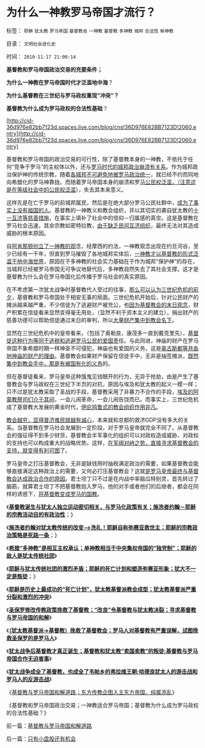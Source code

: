 # 为什么一神教罗马帝国才流行？

标签： `耶稣` `犹太教` `罗马帝国` `基督教会` `一神教` `基督教` `多神教` `城邦` `合法性` `单神教` 

目录： `文明社会进化史`

时间： `2010-11-17 21:00:14`

**基督教和罗马帝国政治交易的充要条件；**

**为什么一神教在罗马帝国时代才泛滥地中海**？

**为什么基督教在三世纪与罗马政权重现“冲突”？**

**基督教为什么成为罗马政权的合法性基础**？

[http://cid-36d976e82bb7123d.spaces.live.com/blog/cns!36D976E82BB7123D!2060.entry](http://cid-36d976e82bb7123d.spaces.live.com/blog/cns!36D976E82BB7123D!2060.entry)

基督教和罗马帝国的政治交易的可行性，除了基督教本身的一神教，不依托于任何“竞争于罗马”的主权体以外，还与[罗马时代的城邦政治崩溃有关系](../../../2010/8/4/宗教能够盛行于古典社会的积极意义.md)。作为城邦政治保护神的传统宗教，随着[各城邦不可避免地被罗马政治统一](../../../2010/8/4/希腊罗马的拜火信仰和奥林匹克圣火.md)，就已经不约而同地向希腊化的罗马神靠拢。而随着罗马帝国本身的崩溃和罗[马公民权泛滥，（注意这是在等级社会中的公民权泛滥](../../../2010/9/4/塞维鲁的户籍制度改革剥离公民权背后权利.md)），失去其本来意义。

这样先是在亡于罗马的前城邦属民，然后是在绝大部分罗马公民社群中，[成为了事实上没有祖国的人](../../../2010/10/26/国以民为本，民以国为家；反悔“国际法”.md)。基督教的一神教义和教会组织，并以其切实的袭自犹太教的[十一互济等慈善措施](../../../2010/5/21/基督教个人主义价值观简史.md)，在事实上填补了社会中的信仰－归属感的真空。这是基督教在罗马社会迅速，其余宗教如密特拉教，[由于缺乏民间互济组织](../../../2010/8/7/伊庇鸠鲁代表了希腊中产“既得利益”安定愿望.md)，最终无法对其造成威胁的根本原因。

自[阿肯那顿创立了一神教的观](../../../2010/5/21/阿肯那顿一神论宗教改革，18王朝灭亡.md)念，经摩西的约法，一神教观念出现在约旦河谷，至少已经有一千年，但直到罗马摧毁了各地城邦实体后，[一神教才以基督教的形式泛滥于地中海世界](../../../2010/5/21/一神教和多神教的政治利益.md)，原因在于多神教的社会实力基础在于作为城邦“保护神”的存在，当城邦已经被罗马帝国无可争议地替代后，多神教自然失去了其社会支撑。这才是基督教为什么会在罗马帝国化后传播于罗马社会的真实原因。

在不考虑第一次犹太战争时基督教代人受过的往事，[那么可以认为三世纪危机的前夕](../../../2010/8/20/财政危机！康茂多错了！死了！成了昏君了！.md)，基督教和罗马帝国处于相安无事的局面。三世纪危机开始后，针对公民财产的摊派越来越严重，不少信徒为了逃避财产被充公，也[因为基督教会的末日观念](../../../2010/5/4/亚特兰蒂斯和基督教的末日情结和“被末日”的恐惧.md)，财产积累在信徒看来显然变得毫无用处，（显然不利于资本主义的建立），捐出财产的慈善功德可以帮助信徒通过末日的审判，所以[大量财产集中到教会名下](../../../2010/8/20/公私不分就是公有制.md)。

显然在三世纪危机中的皇帝看来，（包括了奥勒良，康茂多一直到戴克里先），[基督徒这种行为等同于逃税和逃避罗马公民的爱国责](../../../2010/8/4/罗马皇帝对基督教的几次“迫害”是实在法冲突.md)任。与此同进，神庙的财产在罗马帝国不象希腊时期一样神圣不可侵犯，神庙也有爱国的义务，这是[奥古斯都等共各地神庙的财产的理由](../../../2010/8/27/罗马屯积金银制造通胀;300年货币崩溃只用了三年！.md)。基督教会如果财产保留在信徒手中，无非是抽签摊派，[既然集中到教会手中，那是有被国有化的义务](../../../2010/8/20/通货膨胀堰塞湖；神庙和中央银行.md)的。

但在基督徒看来，罗马皇帝这种饿鬼见钱眼开的行为，无异于抢劫，由是产生了基督教会与罗马政权在三世纪下半页的对抗，原因与埃及和犹太教的起义一模一样；只不过是犹太教采取了圣战的手段，基督教采用了非暴力不合作的手段，[埃及的阿蒙教祭司们介于其间](../../../2010/4/27/统治者不可能灌输新的观念的同时利于统治.md)，一会儿闹革命，一会儿闹告饶而已。而事实上，三世纪危机成了基督教大发展的黄金时代，[伊庇鸠鲁式的教会组织作用非凡](../../../2010/8/7/伊庇鸠鲁近似以色列基布兹公有制是其衰落原因.md)。

[教会越穷，显得普济难民就越有诚心](../../../2008/5/23/赈灾和灾区重建，是政府的责任.md)，本来就和总额的救济GDP没有多大的关系。当基督教在罗马社会发展到一定阶段，对于罗马皇帝就完全不同了。从基督教会的强征得不到多少财货，基督教会半军事化的组织可以对政权造成威胁，对政权的支持也可以构成重大的战略优势。这样，[在军阀对峙之势，直接寻求基督教会的支持，就变得有利可图](../../../2010/11/8/孙子为罗马内战开出的赔率；基督教的决定性.md)了。

罗马皇帝之打压基督教会，无非是缺钱用时抽税满足政治的需要，如果基督教会能够直接满足这种政治上的需要，又何必打压基督教会？这就[是罗马皇帝最终与基督教会达成政治合作的原因](../../../2010/6/30/人权是民主的最基础因素和政治挂帅.md)。君士坦丁只不过是在内战中率脑瓜特别灵，首先转过了脑筋，就算君士坦丁不把基督教抱入罗马，他的对手或者他们的后继者，都会在同样的诱惑下，[将基督教变成罗马的国教](../../../2010/5/7/宗教教义是现实政治经济利益的哲学掩盖.md)。

《[**基督教诞生与犹太人独立运动密切相关，与罗马化政策有关；施洗者约翰－耶稣的宗教活动目的有政治性**](../../../2010/11/14/基督教诞生与犹太人独立运动和罗马化政策.md)；》

《[**施洗者约翰对犹太教传统的改变——>洗礼！耶稣自称弥赛亚救世主；耶稣的宗教政治策略是死路一条**](../../../2010/11/14/耶稣的政治策略是死路一条.md)；》

《[**希腊“多神教”是相互主权承认；单神教相当于中央集权帝国的“独党制”；耶稣的敌人是犹太传统社团**](../../../2010/11/15/希腊“多神教”相当于主权互相承认和单神教.md)》

《[**耶稣与犹太传统社团的激烈矛盾；耶稣的死亡计划和塑造弥赛亚形象；犹大不一定是叛徒**](../../../2010/11/15/犹大不一定是叛徒；耶稣与犹太传统社团的激烈矛盾；.md)；》

《[**耶稣是历史上最成功的“死亡计划”，犹太教基督派教会成型；犹太教基督派严重分裂和激烈的冲突**](../../../2010/11/15/最成功的“死亡计划”，犹太教基督派教会成型.md)》

《[**圣保罗修改传教政策挽救了基督教；“改良”令基督教与犹太教决裂；寻求基督教与罗马帝国的和解**](../../../2010/11/16/圣保罗令基督教与犹太传统决裂，与罗马帝国和解.md)》

《[**（犹太教基督派->基督教）挽救了基督教会；罗马人对基督教有严重误解，试图挽救圣保罗的是罗马人**](../../../2010/11/16/罗马帝国，基督教和犹太教的三角关系.md)》

《[**犹太战争后基督教才真正诞生；基督教和犹太教“卖国卖教”的叛徒;基督教与罗马帝国合作无迫害事**](../../../2010/11/16/犹太战争后基督教才真正诞生.md)》

《[**犹太战争成全了基督教，也成全了韦帕乡的弗拉维王朝;哈德良犹太人的游击战和罗马人的反游击战**](../../../2010/11/17/哈德良的包皮战争和犹太人的游击战.md)》

《[基督教与罗马帝国和解道路；东方传教企图入主东方帝国，纯属添乱](../../../2010/11/17/基督教与罗马帝国和解道路.md)》

《基督教和罗马帝国政治交易；一神教适合罗马帝国；基督教为什么成为罗马政权的合法性基础？》



前一篇：[基督教与罗马帝国和解道路](../../../2010/11/17/基督教与罗马帝国和解道路.md)

后一篇：[只有小盘股还有机会](../../../2010/11/18/只有小盘股还有机会.md)